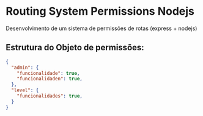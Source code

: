# Routing System Permissions Nodejs
Desenvolvimento de um sistema de permissões de rotas (express + nodejs)

## Estrutura do Objeto de permissões:

```json
{
  "admin": {
    "funcionalidade": true,
    "funcionalidaden": true,
  },
  "level": {
    "funcionalidades": true,
  }
}
```
